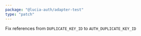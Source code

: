```yaml
---
package: "@lucia-auth/adapter-test"
type: "patch"
---
```


Fix references from `DUPLICATE_KEY_ID` to `AUTH_DUPLICATE_KEY_ID`